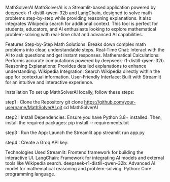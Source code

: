 MathSolverAI
MathSolverAI is a Streamlit-based application powered by deepseek-r1-distill-qwen-32b and LangChain, designed to solve math problems step-by-step while providing reasoning explanations. It also integrates Wikipedia search for additional context. This tool is perfect for students, educators, and AI enthusiasts looking to explore mathematical problem-solving with real-time chat and advanced AI capabilities.

Features
Step-by-Step Math Solutions: Breaks down complex math problems into clear, understandable steps.
Real-Time Chat: Interact with the AI to ask questions and get instant responses.
Mathematical Calculations: Performs accurate computations powered by deepseek-r1-distill-qwen-32b.
Reasoning Explanations: Provides detailed explanations to enhance understanding.
Wikipedia Integration: Search Wikipedia directly within the app for contextual information.
User-Friendly Interface: Built with Streamlit for an intuitive and interactive experience.

Installation
To set up MathSolverAI locally, follow these steps:

step1 : Clone the Repository
        git clone https://github.com/your-username/MathSolverAI.git
        cd MathSolverAI

step2 : Install Dependencies: Ensure you have Python 3.8+ installed. Then, install the required packages:
        pip install -r requirements.txt

step3 : Run the App: Launch the Streamlit app
        streamlit run app.py

step4 : Create a Groq API key:

Technologies Used
Streamlit: Frontend framework for building the interactive UI.
LangChain: Framework for integrating AI models and external tools like Wikipedia search.
deepseek-r1-distill-qwen-32b: Advanced AI model for mathematical reasoning and problem-solving.
Python: Core programming language.

